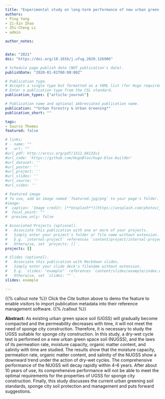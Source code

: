 ```yaml
---
title: "Experimental study on long-term performance of new urban green space soil for sponge city construction"
authors:
- Ping Yang
- Zi-Xin Zhao
- Zhi-Cheng Li
- admin

author_notes:


date: "2021"
doi: "https://doi.org/10.1016/j.ufug.2020.126906"

# Schedule page publish date (NOT publication's date).
publishDate: "2020-01-01T00:00:00Z"

# Publication type.
# Accepts a single type but formatted as a YAML list (for Hugo requirements).
# Enter a publication type from the CSL standard.
publication_types: ["article-journal"]

# Publication name and optional abbreviated publication name.
publication: "*Urban Forestry & Urban Greening*"
publication_short: ""

tags:
- Source Themes
featured: false

# links:
# - name: ""
#   url: ""
#url_pdf: http://arxiv.org/pdf/1512.04133v1
#url_code: 'https://github.com/HugoBlox/hugo-blox-builder'
#url_dataset: ''
#url_poster: ''
#url_project: ''
#url_slides: ''
#url_source: ''
#url_video: ''

# Featured image
# To use, add an image named `featured.jpg/png` to your page's folder. 
#image:
#  caption: 'Image credit: [**Unsplash**](https://unsplash.com/photos/jdD8gXaTZsc)'
#  focal_point: ""
#  preview_only: false

# Associated Projects (optional).
#   Associate this publication with one or more of your projects.
#   Simply enter your project's folder or file name without extension.
#   E.g. `internal-project` references `content/project/internal-project/index.md`.
#   Otherwise, set `projects: []`.
projects: []

# Slides (optional).
#   Associate this publication with Markdown slides.
#   Simply enter your slide deck's filename without extension.
#   E.g. `slides: "example"` references `content/slides/example/index.md`.
#   Otherwise, set `slides: ""`.
slides: example

---
```





{{% callout note %}}
Click the *Cite* button above to demo the feature to enable visitors to import publication metadata into their reference management software.
{{% /callout %}}


**Abstract:** As existing urban green space soil (UGSS) will gradually become compacted and the permeability decreases with time, it will not meet the need of sponge city construction. Therefore, it is necessary to study the UGSS suitable for sponge city construction. In this study, a dry-wet cycle test is performed on a new urban green space soil (NUGSS), and the laws of its permeation rate, moisture capacity, organic matter content, and salinity with time are studied. The results show that the moisture capacity, permeation rate, organic matter content, and salinity of the NUGSS show a downward trend under the action of dry-wet cycles. The comprehensive performance of the NUGSS will decay rapidly within 4–6 years. After about 10 years of use, its comprehensive performance will not be able to meet the optimal requirements for the properties of UGSS for sponge city construction. Finally, this study discusses the current urban greening soil standards, sponge city soil protection and management and puts forward suggestions.
